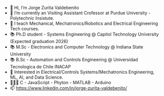 - 👋 Hi, I’m Jorge Zurita Valdebenito
- 🌱 I’m currently an Visiting Assistant Crofessor at Purdue University - Polytechnic Insistute. 
- 🌱 I teach Mechanical, Mechatronics/Robotics and Electrical Engineering Tech courses.
- 📚 Ph.D student - Systems Engineering @ Capitol Technology University (Expected graduation 2026)
- 📚 M.Sc - Electronics and Computer Technology @ Indiana State University
- 📚 B.Sc - Automation and Controls Engineering @ Universidad Tecnologica de Chile INACAP
- 👀 Interested in Electrical/Controls Systems/Mechatronics Engineering, ML, AI, and Data Science.
- 🧑🏻‍💻 C - JavaScript - Phyton - MATLAB - Arduino 
- 📫 https://www.linkedin.com/in/jorge-zurita-valdebenito/

<!---
zurita25/zurita25 is a ✨ special ✨ repository because its `README.md` (this file) appears on your GitHub profile.
You can click the Preview link to take a look at your changes.
--->

